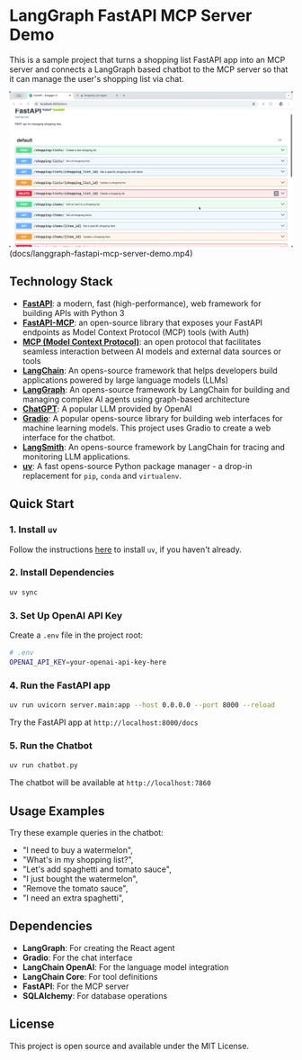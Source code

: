# LangGraph FastAPI MCP Server Demo

This is a sample project that turns a shopping list FastAPI app into an MCP server and connects a LangGraph based chatbot to the MCP server so that it can manage the user's shopping list via chat.

![Watch the video](docs/langgraph-fastapi-mcp-server-demo.jpg)(docs/langgraph-fastapi-mcp-server-demo.mp4)

## Technology Stack

- **[FastAPI](https://fastapi.tiangolo.com/)**: a modern, fast (high-performance), web framework for building APIs with Python 3
- **[FastAPI-MCP](https://fastapi-mcp.tadata.com/)**: an open-source library that exposes your FastAPI endpoints as Model Context Protocol (MCP) tools (with Auth)
- **[MCP (Model Context Protocol)](https://www.anthropic.com/news/model-context-protocol)**: an open protocol that facilitates seamless interaction between AI models and external data sources or tools
- **[LangChain](https://langchain.com/)**: An opens-source framework that helps developers build applications powered by large language models (LLMs)
- **[LangGraph](https://langgraph.dev/)**: An opens-source framework by LangChain for building and managing complex AI agents using graph-based architecture
- **[ChatGPT](https://openai.com/chatgpt)**: A popular LLM provided by OpenAI
- **[Gradio](https://gradio.app/)**: A popular opens-source library for building web interfaces for machine learning models. This project uses Gradio to create a web interface for the chatbot.
- **[LangSmith](https://smith.langchain.com/)**: An opens-source framework by LangChain for tracing and monitoring LLM applications.
- **[uv](https://github.com/conda-forge/uv)**: A fast opens-source Python package manager - a drop-in replacement for `pip`, `conda` and `virtualenv`.

## Quick Start

### 1. Install `uv`

Follow the instructions [here](https://docs.astral.sh/uv/getting-started/installation/) to install `uv`, if you haven't already.

### 2. Install Dependencies

```bash
uv sync
```

### 3. Set Up OpenAI API Key

Create a `.env` file in the project root:

```bash
# .env
OPENAI_API_KEY=your-openai-api-key-here
```

### 4. Run the FastAPI app

```bash
uv run uvicorn server.main:app --host 0.0.0.0 --port 8000 --reload
```

Try the FastAPI app at `http://localhost:8000/docs`

### 5. Run the Chatbot

```bash
uv run chatbot.py
```

The chatbot will be available at `http://localhost:7860`

## Usage Examples

Try these example queries in the chatbot:

- "I need to buy a watermelon",
- "What's in my shopping list?",
- "Let's add spaghetti and tomato sauce",
- "I just bought the watermelon",
- "Remove the tomato sauce",
- "I need an extra spaghetti",

## Dependencies

- **LangGraph**: For creating the React agent
- **Gradio**: For the chat interface
- **LangChain OpenAI**: For the language model integration
- **LangChain Core**: For tool definitions
- **FastAPI**: For the MCP server
- **SQLAlchemy**: For database operations

## License

This project is open source and available under the MIT License.
